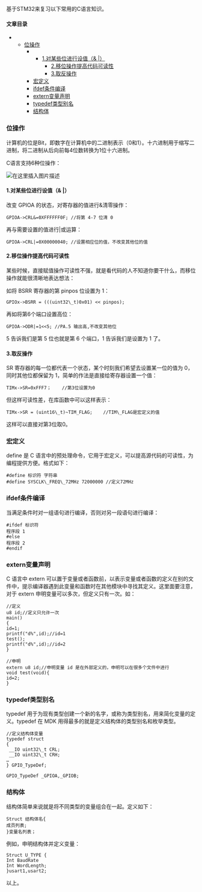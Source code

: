 






基于STM32来复习以下常用的C语言知识。




#### 文章目录


* + [位操作](#_3)
	+ - [1.对某些位进行设值（& |）](#1__10)
		- [2.移位操作提高代码可读性](#2_23)
		- [3.取反操作](#3_39)
	+ [宏定义](#_52)
	+ [ifdef条件编译](#ifdef_60)
	+ [extern变量声明](#extern_71)
	+ [typedef类型别名](#typedef_94)
	+ [结构体](#_111)




### 位操作


计算机的位是Bit，即数字在计算机中的二进制表示（0和1）。十六进制用于缩写二进制，将二进制从后向前每4位数转换为1位十六进制。


C语言支持6种位操作：


![在这里插入图片描述](https://img-blog.csdnimg.cn/60012290ca1946afb89189acb88954a8.png)


#### 1.对某些位进行设值（& |）


改变 GPIOA 的状态，对寄存器的值进行&清零操作：



```
GPIOA->CRL&=0XFFFFFF0F; //将第 4-7 位清 0

```

再与需要设置的值进行|或运算：



```
GPIOA->CRL|=0X00000040; //设置相应位的值，不改变其他位的值

```

#### 2.移位操作提高代码可读性


某些时候，直接赋值操作可读性不强，就是看代码的人不知道你要干什么，而移位操作就能很清晰地表达想法：


如将 BSRR 寄存器的第 pinpos 位设置为 1：



```
GPIOx->BSRR = (((uint32\_t)0x01) << pinpos);

```

再如将第6个端口设置高位：



```
GPIOA->ODR|=1<<5; //PA.5 输出高,不改变其他位

```

5 告诉我们是第 5 位也就是第 6 个端口，1 告诉我们是设置为 1 了。


#### 3.取反操作


SR 寄存器的每一位都代表一个状态，某个时刻我们希望去设置某一位的值为 0，同时其他位都保留为 1，简单的作法是直接给寄存器设置一个值：



```
TIMx->SR=0xFFF7；	//第3位设置为0

```

但这样可读性差，在库函数中可以这样表示：



```
TIMx->SR = (uint16\_t)~TIM_FLAG;	//TIM\_FLAG是宏定义的值

```

这样可以直接对第3位取0。


### 宏定义


define 是 C 语言中的预处理命令，它用于宏定义，可以提高源代码的可读性，为编程提供方便。格式如下：



```
#define 标识符 字符串
#define SYSCLK\_FREQ\_72MHz 72000000 //定义72MHz

```

### ifdef条件编译


当满足条件时对一组语句进行编译，否则对另一段语句进行编译：



```
#ifdef 标识符
程序段 1 
#else 
程序段 2 
#endif

```

### extern变量声明


C 语言中 extern 可以置于变量或者函数前，以表示变量或者函数的定义在别的文件中，提示编译器遇到此变量和函数时在其他模块中寻找其定义。这里面要注意，对于 extern 申明变量可以多次，但定义只有一次。如：



```
//定义
u8 id;//定义只允许一次
main()
{
id=1;
printf("d%",id);//id=1
test();
printf("d%",id);//id=2
}

```


```
//申明
extern u8 id;//申明变量 id 是在外部定义的，申明可以在很多个文件中进行
void test(void){
id=2;
}

```

### typedef类型别名


typedef 用于为现有类型创建一个新的名字，或称为类型别名，用来简化变量的定义。typedef 在 MDK 用得最多的就是定义结构体的类型别名和枚举类型。



```
//定义结构体变量
typedef struct
{
 __IO uint32\_t CRL;
 __IO uint32\_t CRH;
…
} GPIO_TypeDef;

```


```
GPIO_TypeDef _GPIOA,_GPIOB;

```

### 结构体


结构体简单来说就是将不同类型的变量组合在一起。定义如下：



```
Struct 结构体名{
成员列表;
}变量名列表；

```

例如，申明结构体并定义变量：



```
Struct U_TYPE {
Int BaudRate
Int WordLength; 
}usart1,usart2;

```

以上。





